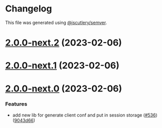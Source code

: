 # Changelog

This file was generated using [@jscutlery/semver](https://github.com/jscutlery/semver).

# [2.0.0-next.2](https://github.com/tractr/traxion/compare/v2.0.0-next.1...v2.0.0-next.2) (2023-02-06)



# [2.0.0-next.1](https://github.com/tractr/traxion/compare/v2.0.0-next.0...v2.0.0-next.1) (2023-02-06)



# [2.0.0-next.0](https://github.com/tractr/traxion/compare/v1.65.13-next.8...v2.0.0-next.0) (2023-02-06)


### Features

* add new lib for generate client conf and put in session storage ([#536](https://github.com/tractr/traxion/issues/536)) ([9043d66](https://github.com/tractr/traxion/commit/9043d66b2cf5f3b411fa3e197c22231746bbe2a8))
